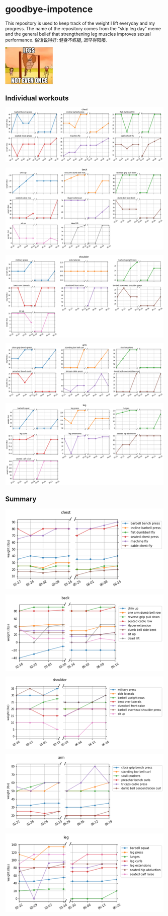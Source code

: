 # goodbye-impotence
This repository is used to keep track of the weight I lift everyday and my progress. The name of the repository comes from the "skip leg day" meme and the general belief that strengthening leg muscles improves sexual performance. 俗话说得好: 健身不练腿, 迟早得阳痿.

<img src="figures/skip-leg-day-meme.jpg" width=30% />

## Individual workouts

![chest](figures/chest_individual.png)

![back](figures/back_individual.png)

![shoulder](figures/shoulder_individual.png)

![arm](figures/arm_individual.png)

![leg](figures/leg_individual.png)

## Summary

![chest](figures/chest.png)

![back](figures/back.png)

![shoulder](figures/shoulder.png)

![arm](figures/arm.png)

![leg](figures/leg.png)